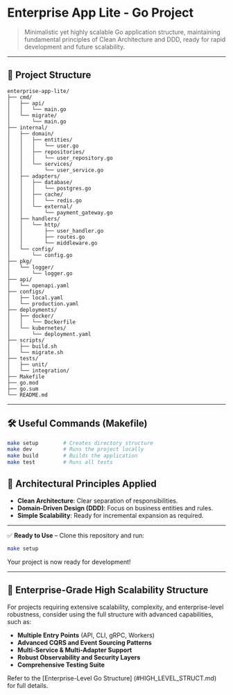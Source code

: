 # Enterprise App Lite - Go Project

> Minimalistic yet highly scalable Go application structure, maintaining fundamental principles of Clean Architecture and DDD, ready for rapid development and future scalability.

---

## 🚀 Project Structure

```
enterprise-app-lite/
├── cmd/
│   ├── api/
│   │   └── main.go
│   └── migrate/
│       └── main.go
├── internal/
│   ├── domain/
│   │   ├── entities/
│   │   │   └── user.go
│   │   ├── repositories/
│   │   │   └── user_repository.go
│   │   └── services/
│   │       └── user_service.go
│   ├── adapters/
│   │   ├── database/
│   │   │   └── postgres.go
│   │   ├── cache/
│   │   │   └── redis.go
│   │   └── external/
│   │       └── payment_gateway.go
│   ├── handlers/
│   │   └── http/
│   │       ├── user_handler.go
│   │       ├── routes.go
│   │       └── middleware.go
│   └── config/
│       └── config.go
├── pkg/
│   └── logger/
│       └── logger.go
├── api/
│   └── openapi.yaml
├── configs/
│   ├── local.yaml
│   └── production.yaml
├── deployments/
│   ├── docker/
│   │   └── Dockerfile
│   └── kubernetes/
│       └── deployment.yaml
├── scripts/
│   ├── build.sh
│   └── migrate.sh
├── tests/
│   ├── unit/
│   └── integration/
├── Makefile
├── go.mod
├── go.sum
└── README.md
```

---

## 🛠️ Useful Commands (Makefile)

```bash
make setup        # Creates directory structure
make dev          # Runs the project locally
make build        # Builds the application
make test         # Runs all tests
```

## 📌 Architectural Principles Applied

* **Clean Architecture**: Clear separation of responsibilities.
* **Domain-Driven Design (DDD)**: Focus on business entities and rules.
* **Simple Scalability**: Ready for incremental expansion as required.

---

✅ **Ready to Use** – Clone this repository and run:

```bash
make setup
```

Your project is now ready for development!

---

## 🚀 Enterprise-Grade High Scalability Structure

For projects requiring extensive scalability, complexity, and enterprise-level robustness, consider using the full structure with advanced capabilities, such as:

* **Multiple Entry Points** (API, CLI, gRPC, Workers)
* **Advanced CQRS and Event Sourcing Patterns**
* **Multi-Service & Multi-Adapter Support**
* **Robust Observability and Security Layers**
* **Comprehensive Testing Suite**

Refer to the [Enterprise-Level Go Structure] (#HIGH_LEVEL_STRUCT.md) for full details.
